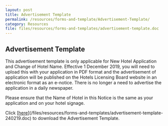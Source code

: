 ```yaml
---
layout: post
title: Advertisement Template
permalink: /resources/forms-and-template/Advertisement-Template/
category: Resources
file: files/resources/forms-and-templates/advertisement-template.doc
---
```

Advertisement Template
---
 
This advertisement template is only applicable for New Hotel Application and Change of Hotel Name. Effective 1 December 2019, you will need to upload this with your application in PDF format and the advertisement of application will be published on the Hotels Licensing Board website in an electronic format as an e-notice. There is no longer a need to advertise the application in a daily newspaper. 

Please ensure that the Name of Hotel in this Notice is the same as your application and on your hotel signage. 

Click [[here](https://go.gov.sg/hlb-enoticetemplate)](/files/resources/forms-and-templates/advertisement-template-240219.doc) to download the Advertisement Template.